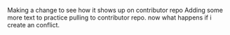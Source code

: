 Making a change to see how it shows up on contributor repo
Adding some more text to practice pulling to contributor repo.
now what happens if i create an conflict.


